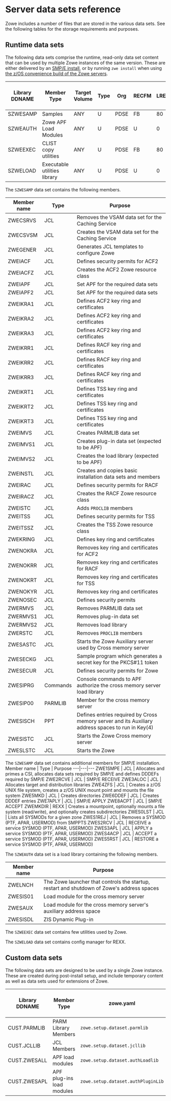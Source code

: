 # Server data sets reference

Zowe includes a number of files that are stored in the various data sets. See the following tables for the storage requirements and purposes.

## Runtime data sets

The following data sets comprise the runtime, read-only data set content that can be used by multiple Zowe instances of the same version. These are either delivered by an [SMP/E install](../user-guide/install-zowe-smpe.md), or by running `zwe install` when using [the z/OS convenience build of the Zowe servers](../user-guide/install-zowe-zos-convenience-build.md).

Library DDNAME | Member Type | Target Volume | Type | Org | RECFM | LRECL | No. of 3390 Trks | No. of DIR Blks
---|---|---|---|---|---|---|---|---
SZWESAMP | Samples | ANY | U | PDSE | FB | 80 | 30 | 30
SZWEAUTH | Zowe APF Load Modules | ANY | U | PDSE | U | 0 | 150 | N/A
SZWEEXEC | CLIST copy utilities | ANY | U | PDSE | FB | 80 | 15 | 30
SZWELOAD | Executable utilities library | ANY | U | PDSE | U | 0 | 105 | N/A

The `SZWESAMP` data set contains the following members.

Member name | Type | Purpose
---|---|---
ZWECSRVS | JCL | Removes the VSAM data set for the Caching Service
ZWECSVSM | JCL | Creates the VSAM data set for the Caching Service
ZWEGENER | JCL | Generates JCL templates to configure Zowe
ZWEIACF | JCL | Defines security permits for ACF2
ZWEIACFZ | JCL | Creates the ACF2 Zowe resource class
ZWEIAPF | JCL | Set APF for the required data sets
ZWEIAPF2| JCL | Set APF for the required data sets
ZWEIKRA1 | JCL | Defines ACF2 key ring and certificates
ZWEIKRA2 | JCL | Defines ACF2 key ring and certificates
ZWEIKRA3 | JCL | Defines ACF2 key ring and certificates
ZWEIKRR1 | JCL | Defines RACF key ring and certificates
ZWEIKRR2 | JCL | Defines RACF key ring and certificates
ZWEIKRR3 | JCL | Defines RACF key ring and certificates
ZWEIKRT1 | JCL | Defines TSS key ring and certificates
ZWEIKRT2 | JCL | Defines TSS key ring and certificates
ZWEIKRT3 | JCL | Defines TSS key ring and certificates
ZWEIMVS | JCL | Creates PARMLIB data set
ZWEIMVS1 | JCL | Creates plug-in data set (expected to be APF)
ZWEIMVS2 | JCL | Creates the load library (expected to be APF)
ZWEINSTL | JCL | Creates and copies basic installation data sets and members
ZWEIRAC  | JCL | Defines security permits for RACF
ZWEIRACZ | JCL | Creates the RACF Zowe resource class
ZWEISTC | JCL | Adds `PROCLIB` members
ZWEITSS | JCL | Defines security permits for TSS
ZWEITSSZ | JCL | Creates the TSS Zowe resource class
ZWEKRING | JCL | Defines key ring and certificates
ZWENOKRA | JCL | Removes key ring and certificates for ACF2
ZWENOKRR | JCL | Removes key ring and certificates for RACF
ZWENOKRT | JCL | Removes key ring and certificates for TSS
ZWENOKYR | JCL | Removes key ring and certificates
ZWENOSEC | JCL | Defines security permits
ZWERMVS | JCL | Removes PARMLIB data set
ZWERMVS1 | JCL | Removes plug-in data set
ZWERMVS2 | JCL | Removes load library
ZWERSTC | JCL | Removes `PROCLIB` members
ZWESASTC | JCL | Starts the Zowe Auxiliary server used by Cross memory server
ZWESECKG | JCL | Sample program which generates a secret key for the PKCS#11 token
ZWESECUR | JCL | Defines security permits for Zowe
ZWESIPRG | Commands | Console commands to APF authorize the cross memory server load library
ZWESIP00 | PARMLIB | Member for the cross memory server
ZWESISCH | PPT | Defines entries required by Cross memory server and its Auxiliary address spaces to run in Key(4) 
ZWESISTC | JCL | Starts the Zowe Cross memory server
ZWESLSTC | JCL | Starts the Zowe

The `SZWESAMP` data set contains additional members for SMP/E installation.
Member name | Type | Purpose
---|---|---
ZWE1SMPE | JCL | Allocates and primes a CSI, allocates data sets required by SMP/E and defines DDDEFs required by SMP/E
ZWE2RCVE | JCL | SMP/E RECEIVE
ZWE3ALOC | JCL | Allocates target and distribution libraries
ZWE4ZFS | JCL | Creates a z/OS UNIX file system, creates a z/OS UNIX mount point and mounts the file system
ZWE5MKD | JCL | Creates directories
ZWE6DDEF | JCL | Creates DDDEF entries
ZWE7APLY | JCL | SMP/E APPLY
ZWE8ACPT | JCL | SMP/E ACCEPT
ZWEMKDIR | REXX | Creates a mountpoint, optionally mounts a file system (read/write), and optionally creates subdirectories
ZWES0LST | JCL | Lists all SYSMODs for a given zone
ZWES1REJ | JCL | Removes a SYSMOD (PTF, APAR, USERMOD) from SMPPTS
ZWES2RCV | JCL | RECEIVE a service SYSMOD (PTF, APAR, USERMOD)
ZWES3APL | JCL | APPLY a service SYSMOD (PTF, APAR, USERMOD)
ZWES4ACP | JCL | ACCEPT a service SYSMOD (PTF, APAR, USERMOD)
ZWES5RST | JCL | RESTORE a service SYSMOD (PTF, APAR, USERMOD)

The `SZWEAUTH` data set is a load library containing the following members.

Member name | Purpose
---|---
ZWELNCH | The Zowe launcher that controls the startup, restart and shutdown of Zowe's address spaces
ZWESIS01 | Load module for the cross memory server
ZWESAUX  | Load module for the cross memory server's auxiliary address space
ZWESISDL | ZIS Dynamic Plug-in

The `SZWEEXEC` data set contains few utilities used by Zowe.

The `SZWELOAD` data set contains config manager for REXX.

## Custom data sets

The following data sets are designed to be used by a single Zowe instance. These are created during post-install setup, and include temporary content as well as data sets used for extensions of Zowe.

Library DDNAME | Member Type | zowe.yaml | Target Volume | Type | Org | RECFM | LRECL | No. of 3390 Trks | No. of DIR Blks
---|---|---|---|---|---|---|---|---|--
CUST.PARMLIB | PARM Library Members | `zowe.setup.dataset.parmlib` | ANY | U | PDSE | FB | 80 | 15 | 5
CUST.JCLLIB | JCL Members | `zowe.setup.dataset.jcllib` | ANY | U | PDSE | FB | 80 | 60 | 5
CUST.ZWESALL | APF load modules | `zowe.setup.dataset.authLoadlib` | ANY | U | PDSE | U | 0 | 30 | N/A
CUST.ZWESAPL | APF plug-ins load modules | `zowe.setup.dataset.authPluginLib` | ANY | U | PDSE | U | 0 | 30 | N/A
